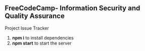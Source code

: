 **FreeCodeCamp**- Information Security and Quality Assurance
------

Project Issue Tracker

1) __npm i__ to install dependencies
2) __npm start__ to start the server



